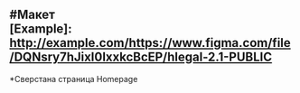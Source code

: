 #Макет  
[Example]: http://example.com/https://www.figma.com/file/DQNsry7hJixI0IxxkcBcEP/hlegal-2.1-PUBLIC
---
*Сверстана страница Homepage
